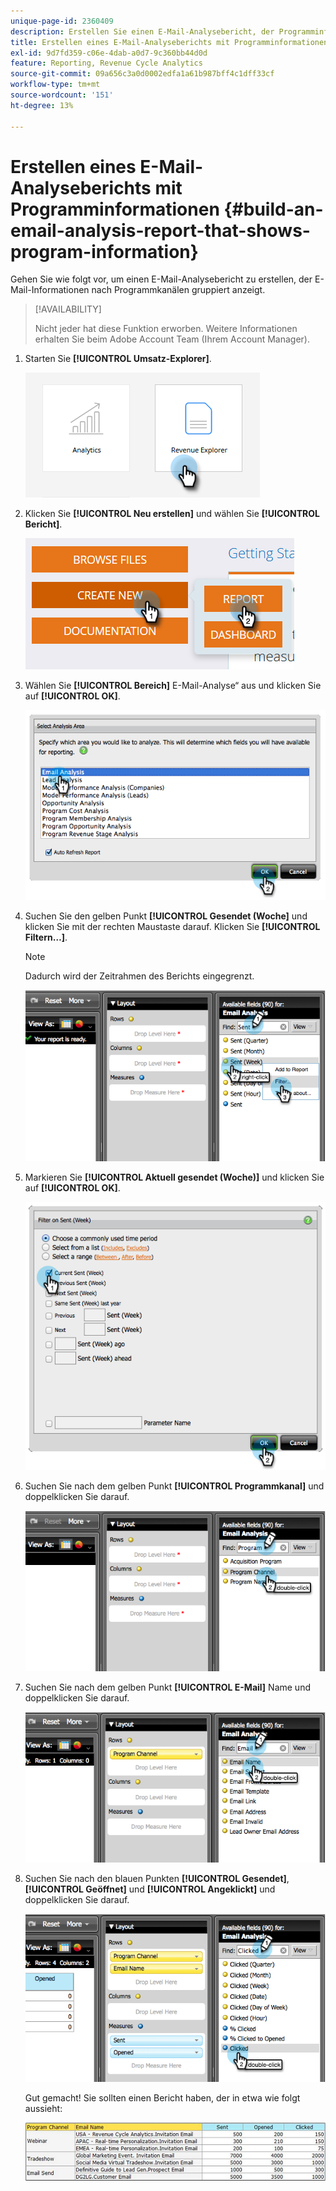 ```yaml
---
unique-page-id: 2360409
description: Erstellen Sie einen E-Mail-Analysebericht, der Programminformationen anzeigt - Marketo-Dokumente - Produktdokumentation
title: Erstellen eines E-Mail-Analyseberichts mit Programminformationen
exl-id: 9d7fd359-c06e-4dab-a0d7-9c360bb44d0d
feature: Reporting, Revenue Cycle Analytics
source-git-commit: 09a656c3a0d0002edfa1a61b987bff4c1dff33cf
workflow-type: tm+mt
source-wordcount: '151'
ht-degree: 13%

---
```


# Erstellen eines E-Mail-Analyseberichts mit Programminformationen {#build-an-email-analysis-report-that-shows-program-information}

Gehen Sie wie folgt vor, um einen E-Mail-Analysebericht zu erstellen, der E-Mail-Informationen nach Programmkanälen gruppiert anzeigt.

>[!AVAILABILITY]
>
>Nicht jeder hat diese Funktion erworben. Weitere Informationen erhalten Sie beim Adobe Account Team (Ihrem Account Manager).

1. Starten Sie **[!UICONTROL Umsatz-Explorer]**.

   ![](assets/report-that-shows-program-information-1.png)

1. Klicken Sie **[!UICONTROL Neu erstellen]** und wählen Sie **[!UICONTROL Bericht]**.

   ![](assets/report-that-shows-program-information-2.png)

1. Wählen Sie **[!UICONTROL Bereich]** E-Mail-Analyse“ aus und klicken Sie auf **[!UICONTROL OK]**.

   ![](assets/image2014-9-17-19-3a43-3a20.png)

1. Suchen Sie den gelben Punkt **[!UICONTROL Gesendet (Woche]** und klicken Sie mit der rechten Maustaste darauf. Klicken Sie **[!UICONTROL Filtern…]**.

   >[!NOTE]
   >
   >Dadurch wird der Zeitrahmen des Berichts eingegrenzt.

   ![](assets/image2014-9-17-19-3a43-3a49.png)

1. Markieren Sie **[!UICONTROL Aktuell gesendet (Woche)]** und klicken Sie auf **[!UICONTROL OK]**.

   ![](assets/image2014-9-17-19-3a43-3a59.png)

1. Suchen Sie nach dem gelben Punkt **[!UICONTROL Programmkanal]** und doppelklicken Sie darauf.

   ![](assets/image2014-9-17-19-3a44-3a14.png)

1. Suchen Sie nach dem gelben Punkt **[!UICONTROL E-Mail]** Name und doppelklicken Sie darauf.

   ![](assets/image2014-9-17-19-3a44-3a34.png)

1. Suchen Sie nach den blauen Punkten **[!UICONTROL Gesendet]**, **[!UICONTROL Geöffnet]** und **[!UICONTROL Angeklickt]** und doppelklicken Sie darauf.

   ![](assets/image2014-9-17-19-3a44-3a41.png)

   Gut gemacht! Sie sollten einen Bericht haben, der in etwa wie folgt aussieht:

   ![](assets/image2014-9-17-19-3a45-3a1.png)
